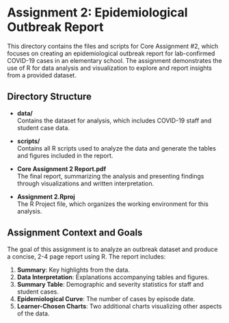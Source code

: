 # Assignment 2: Epidemiological Outbreak Report

This directory contains the files and scripts for Core Assignment #2, which focuses on creating an epidemiological outbreak report for lab-confirmed COVID-19 cases in an elementary school. The assignment demonstrates the use of R for data analysis and visualization to explore and report insights from a provided dataset.

## Directory Structure

- **data/**  
  Contains the dataset for analysis, which includes COVID-19 staff and student case data.

- **scripts/**  
  Contains all R scripts used to analyze the data and generate the tables and figures included in the report.

- **Core Assignment 2 Report.pdf**  
  The final report, summarizing the analysis and presenting findings through visualizations and written interpretation.

- **Assignment 2.Rproj**  
  The R Project file, which organizes the working environment for this analysis.


## Assignment Context and Goals

The goal of this assignment is to analyze an outbreak dataset and produce a concise, 2-4 page report using R. The report includes:

1. **Summary**: Key highlights from the data.
2. **Data Interpretation**: Explanations accompanying tables and figures.
3. **Summary Table**: Demographic and severity statistics for staff and student cases.
4. **Epidemiological Curve**: The number of cases by episode date.
5. **Learner-Chosen Charts**: Two additional charts visualizing other aspects of the data.
